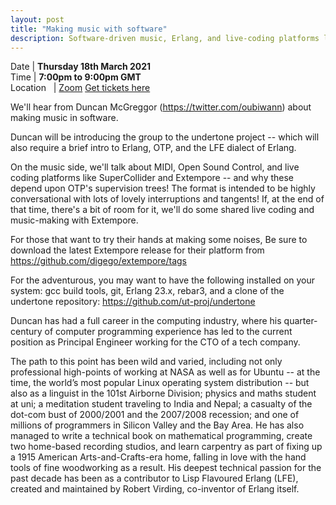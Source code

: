 ```yaml
---
layout: post
title: "Making music with software"
description: Software-driven music, Erlang, and live-coding platforms like SuperCollider and Extempore.
---
```


Date | **Thursday 18th March 2021** <br>
Time | **7:00pm to 9:00pm GMT**<br>
Location &nbsp; | [Zoom](https://zoom.us/j/92097676133?pwd=aStrNDdOYmswVXNSQnFUZ2dqbmtJdz09)
[Get tickets here](https://www.eventbrite.com/e/making-music-with-software-tickets-143811705683)

We'll hear from Duncan McGreggor (https://twitter.com/oubiwann) about making music in software.

Duncan will be introducing the group to the undertone project -- which will also require a brief intro to Erlang, OTP, and the LFE dialect of Erlang.

On the music side, we'll talk about MIDI, Open Sound Control, and live coding platforms like SuperCollider and Extempore -- and why these depend upon OTP's supervision trees! The format is intended to be highly conversational with lots of lovely interruptions and tangents! If, at the end of that time, there's a bit of room for it, we'll do some shared live coding and music-making with Extempore.

For those that want to try their hands at making some noises, Be sure to download the latest Extempore release for their platform from https://github.com/digego/extempore/tags

For the adventurous, you may want to have the following installed on your system: gcc build tools, git,  Erlang 23.x, rebar3, and a clone of the undertone repository: https://github.com/ut-proj/undertone

Duncan has had a full career in the computing industry, where his quarter-century of computer programming experience has led to the current position as Principal Engineer working for the CTO of a tech company.

The path to this point has been wild and varied, including not only professional high-points of working at NASA as well as for Ubuntu -- at the time, the world’s most popular Linux operating system distribution -- but also as a linguist in the 101st Airborne Division; physics and maths student at uni; a meditation student traveling to India and Nepal; a casualty of the dot-com bust of 2000/2001 and the 2007/2008 recession; and one of millions of programmers in Silicon Valley and the Bay Area. He has also managed to write a technical book on mathematical programming, create two home-based recording studios, and learn carpentry as part of fixing up a 1915 American Arts-and-Crafts-era home,  falling in love with the hand tools of fine woodworking as a result. His deepest technical passion for the past decade has been as a contributor to Lisp Flavoured Erlang (LFE), created and maintained by Robert Virding, co-inventor of Erlang itself.
